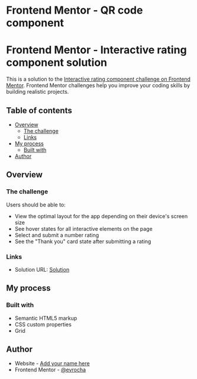 # Frontend Mentor - QR code component

# Frontend Mentor - Interactive rating component solution

This is a solution to the [Interactive rating component challenge on Frontend Mentor](https://www.frontendmentor.io/challenges/interactive-rating-component-koxpeBUmI). Frontend Mentor challenges help you improve your coding skills by building realistic projects.

## Table of contents

- [Overview](#overview)
  - [The challenge](#the-challenge)
  - [Links](#links)
- [My process](#my-process)
  - [Built with](#built-with)
- [Author](#author)

## Overview

### The challenge

Users should be able to:

- View the optimal layout for the app depending on their device's screen size
- See hover states for all interactive elements on the page
- Select and submit a number rating
- See the "Thank you" card state after submitting a rating

### Links

- Solution URL: [Solution](https://github.com/evrocha/qr-code-component-main)


## My process

### Built with

- Semantic HTML5 markup
- CSS custom properties
- Grid


## Author

- Website - [Add your name here]()
- Frontend Mentor - [@evrocha](https://www.frontendmentor.io/profile/evrocha)
